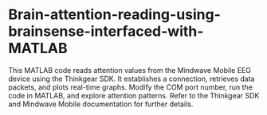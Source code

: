 # Brain-attention-reading-using-brainsense-interfaced-with-MATLAB
This MATLAB code reads attention values from the Mindwave Mobile EEG device using the Thinkgear SDK. It establishes a connection, retrieves data packets, and plots real-time graphs. Modify the COM port number, run the code in MATLAB, and explore attention patterns. Refer to the Thinkgear SDK and Mindwave Mobile documentation for further details. 
